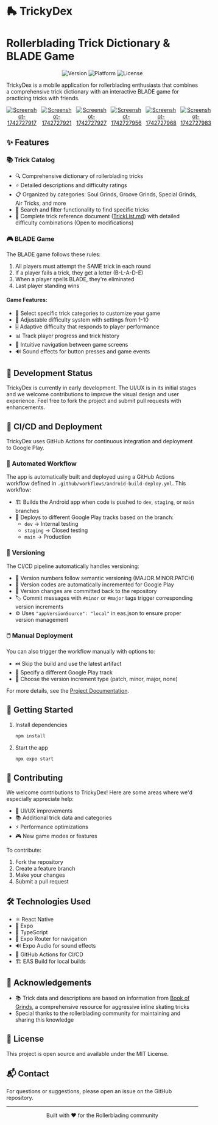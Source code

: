# 🛼 TrickyDex
# Rollerblading Trick Dictionary & BLADE Game

<div align="center">

![Version](https://img.shields.io/badge/version-1.1.6-blue)
![Platform](https://img.shields.io/badge/platform-Android-brightgreen)
![License](https://img.shields.io/badge/license-MIT-orange)

</div>

TrickyDex is a mobile application for rollerblading enthusiasts that combines a comprehensive trick dictionary with an interactive BLADE game for practicing tricks with friends.
<style>
  .img__container {
    display: flex;
    gap: 5px;
    img {
      flex: 1;
    }
  }
</style>
<div class="img__container" align="center">
  <a href="https://postimg.cc/pynxcTbH" target="_blank"><img src="https://i.postimg.cc/2j066b0V/Screenshot-1742727917.png" alt="Screenshot-1742727917"/></a><br/><br/>
<a href="https://postimg.cc/21TfLLv4" target="_blank"><img src="https://i.postimg.cc/fbQWFxRg/Screenshot-1742727921.png" alt="Screenshot-1742727921"/></a><br/><br/>
<a href="https://postimg.cc/k27m5vVJ" target="_blank"><img src="https://i.postimg.cc/XYC7Q24C/Screenshot-1742727927.png" alt="Screenshot-1742727927"/></a><br/><br/>
<a href="https://postimg.cc/3dXh7cxf" target="_blank"><img src="https://i.postimg.cc/BQyn5W93/Screenshot-1742727956.png" alt="Screenshot-1742727956"/></a><br/><br/>
<a href="https://postimg.cc/hfWnkBc7" target="_blank"><img src="https://i.postimg.cc/tC7gVqcD/Screenshot-1742727968.png" alt="Screenshot-1742727968"/></a><br/><br/>
<a href="https://postimg.cc/R3Fx7CQ2" target="_blank"><img src="https://i.postimg.cc/5t59M6H9/Screenshot-1742727983.png" alt="Screenshot-1742727983"/></a><br/><br/>

</div>

## ✨ Features

### 📚 Trick Catalog
- 🔍 Comprehensive dictionary of rollerblading tricks
- ⭐ Detailed descriptions and difficulty ratings
- 📋 Organized by categories: Soul Grinds, Groove Grinds, Special Grinds, Air Tricks, and more
- 🔎 Search and filter functionality to find specific tricks
- 📄 Complete trick reference document ([TrickList.md](./TrickList.md)) with detailed difficulty combinations (Open to modifications)

### 🎮 BLADE Game
The BLADE game follows these rules:
1. All players must attempt the SAME trick in each round
2. If a player fails a trick, they get a letter (B-L-A-D-E)
3. When a player spells BLADE, they're eliminated
4. Last player standing wins

#### Game Features:
- 🎯 Select specific trick categories to customize your game
- 🔢 Adjustable difficulty system with settings from 1-10
- 🎚️ Adaptive difficulty that responds to player performance
- 📊 Track player progress and trick history
- 🧭 Intuitive navigation between game screens
- 🔊 Sound effects for button presses and game events

## 🚧 Development Status

TrickyDex is currently in early development. The UI/UX is in its initial stages and we welcome contributions to improve the visual design and user experience. Feel free to fork the project and submit pull requests with enhancements.

## 🚀 CI/CD and Deployment

TrickyDex uses GitHub Actions for continuous integration and deployment to Google Play.

### 🔄 Automated Workflow

The app is automatically built and deployed using a GitHub Actions workflow defined in `.github/workflows/android-build-deploy.yml`. This workflow:

- 🏗️ Builds the Android app when code is pushed to `dev`, `staging`, or `main` branches
- 📲 Deploys to different Google Play tracks based on the branch:
  - `dev` → Internal testing
  - `staging` → Closed testing
  - `main` → Production

### 🔢 Versioning

The CI/CD pipeline automatically handles versioning:

- 📝 Version numbers follow semantic versioning (MAJOR.MINOR.PATCH)
- 🔄 Version codes are automatically incremented for Google Play
- 💾 Version changes are committed back to the repository
- 🏷️ Commit messages with `#minor` or `#major` tags trigger corresponding version increments
- ⚙️ Uses `"appVersionSource": "local"` in eas.json to ensure proper version management

### 🖱️ Manual Deployment

You can also trigger the workflow manually with options to:
- ⏭️ Skip the build and use the latest artifact
- 🎯 Specify a different Google Play track
- 🔢 Choose the version increment type (patch, minor, major, none)

For more details, see the [Project Documentation](./PROJECT_DOCUMENTATION.md).

## 🚀 Getting Started

1. Install dependencies

   ```bash
   npm install
   ```

2. Start the app

   ```bash
   npx expo start
   ```

## 👥 Contributing

We welcome contributions to TrickyDex! Here are some areas where we'd especially appreciate help:

- 🎨 UI/UX improvements
- 📚 Additional trick data and categories
- ⚡ Performance optimizations
- 🎮 New game modes or features

To contribute:
1. Fork the repository
2. Create a feature branch
3. Make your changes
4. Submit a pull request

## 🛠️ Technologies Used

- ⚛️ React Native
- 📱 Expo
- 📘 TypeScript
- 🧭 Expo Router for navigation
- 🔊 Expo Audio for sound effects
- 🔄 GitHub Actions for CI/CD
- 🏗️ EAS Build for local builds

## 🙏 Acknowledgements

- 📚 Trick data and descriptions are based on information from [Book of Grinds](https://bookofgrinds.com/), a comprehensive resource for aggressive inline skating tricks
- Special thanks to the rollerblading community for maintaining and sharing this knowledge

## 📄 License

This project is open source and available under the MIT License.

## 📬 Contact

For questions or suggestions, please open an issue on the GitHub repository.

---

<div align="center">

Built with ❤️ for the Rollerblading community

</div>
